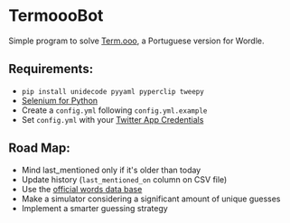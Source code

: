 # TermoooBot

Simple program to solve [Term.ooo](https://newsbeezer.com/portugaleng/wordle-becomes-viral-and-there-is-already-a-portuguese-version-term-ooo/), a Portuguese version for Wordle.

Requirements: 
----------
+ `pip install unidecode pyyaml pyperclip tweepy`
+ [Selenium for Python](https://selenium-python.readthedocs.io/)
+ Create a `config.yml` following `config.yml.example`
+ Set `config.yml` with your [Twitter App Credentials](https://www.jcchouinard.com/twitter-api-credentials/)

Road Map:
-------
+ Mind last_mentioned only if it's older than today
+ Update history (`last_mentioned_on` column on CSV file)
+ Use the [official words data base](https://github.com/fserb/pt-br/blob/master/palavras)
+ Make a simulator considering a significant amount of unique guesses
+ Implement a smarter guessing strategy
